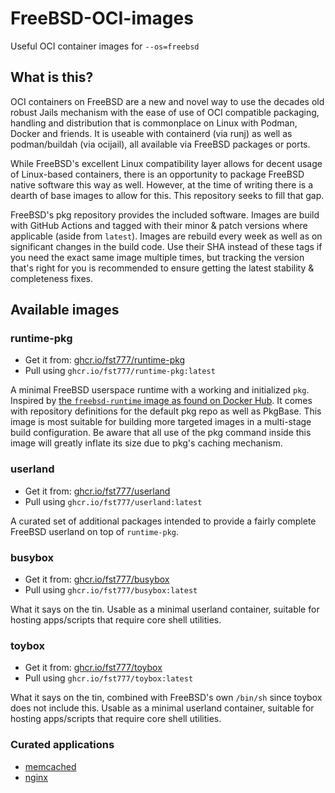 # FreeBSD-OCI-images
Useful OCI container images for `--os=freebsd`

## What is this?
OCI containers on FreeBSD are a new and novel way to use the decades old robust
Jails mechanism with the ease of use of OCI compatible packaging, handling and
distribution that is commonplace on Linux with Podman, Docker and friends. It
is useable with containerd (via runj) as well as podman/buildah (via ocijail),
all available via FreeBSD packages or ports.

While FreeBSD's excellent Linux compatibility layer allows for decent usage of
Linux-based containers, there is an opportunity to package FreeBSD native
software this way as well. However, at the time of writing there is a dearth of
base images to allow for this. This repository seeks to fill that gap.

FreeBSD's pkg repository provides the included software. Images are build with
GitHub Actions and tagged with their minor & patch versions where applicable
(aside from `latest`). Images are rebuild every week as well as on significant
changes in the build code. Use their SHA instead of these tags if you need the
exact same image multiple times, but tracking the version that's right for you
is recommended to ensure getting the latest stability & completeness fixes.

## Available images

### runtime-pkg
- Get it from: [ghcr.io/fst777/runtime-pkg](https://github.com/FST777/cayman/pkgs/container/runtime-pkg)
- Pull using `ghcr.io/fst777/runtime-pkg:latest`

A minimal FreeBSD userspace runtime with a working and initialized `pkg`.
Inspired by [the `freebsd-runtime` image as found on Docker
Hub](https://hub.docker.com/r/freebsd/freebsd-runtime). It comes with
repository definitions for the default pkg repo as well as PkgBase. This image
is most suitable for building more targeted images in a multi-stage build
configuration. Be aware that all use of the pkg command inside this image will
greatly inflate its size due to pkg's caching mechanism.

### userland
- Get it from: [ghcr.io/fst777/userland](https://github.com/FST777/cayman/pkgs/container/userland)
- Pull using `ghcr.io/fst777/userland:latest`

A curated set of additional packages intended to provide a fairly complete
FreeBSD userland on top of `runtime-pkg`.

### busybox
- Get it from: [ghcr.io/fst777/busybox](https://github.com/FST777/cayman/pkgs/container/busybox)
- Pull using `ghcr.io/fst777/busybox:latest`

What it says on the tin. Usable as a minimal userland container, suitable for
hosting apps/scripts that require core shell utilities.

### toybox
- Get it from: [ghcr.io/fst777/toybox](https://github.com/FST777/cayman/pkgs/container/toybox)
- Pull using `ghcr.io/fst777/toybox:latest`

What it says on the tin, combined with FreeBSD's own `/bin/sh` since toybox
does not include this. Usable as a minimal userland container, suitable for
hosting apps/scripts that require core shell utilities.

### Curated applications
- [memcached](containers/memcached/README.md)
- [nginx](containers/nginx/README.md)

